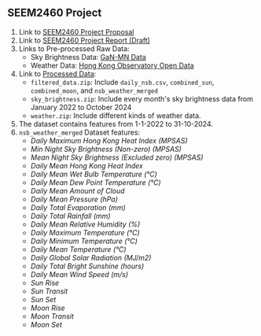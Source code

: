 ## SEEM2460 Project

1. Link to [SEEM2460 Project Proposal](https://docs.google.com/document/d/14zvYhnD2CBXRDK7w4SIBz02xTEZQ-CqUO9WUBEokABE/edit?usp=sharing)
2. Link to [SEEM2460 Project Report (Draft)](https://docs.google.com/document/d/1emKuPpGyVyJkWz67jpGSr0c8v-vnFvBBkfaWSqV3yDQ/edit?usp=sharing)
3. Links to Pre-processed Raw Data:
   - Sky Brightness Data: [GaN-MN Data](https://globeatnight.org/gan-mn/)
   - Weather Data: [Hong Kong Observatory Open Data](https://www.hko.gov.hk/en/abouthko/opendata_intro.htm)
4. Link to [Processed Data](https://drive.google.com/drive/folders/19-j077JSlG8R-ns6nsTmUky4P4rrGH9S?usp=sharing):
   - `filtered_data.zip`: Include `daily_nsb.csv`, `combined_sun`, `combined_moon`, and `nsb_weather_merged`
   - `sky_brightness.zip`: Include every month's sky brightness data from January 2022 to October 2024
   - `weather.zip`: Include different kinds of weather data.
6. The dataset contains features from 1-1-2022 to 31-10-2024.
7. `nsb_weather_merged` Dataset features:
   - _Daily Maximum Hong Kong Heat Index (MPSAS)_
   - _Min Night Sky Brightness (Non-zero) (MPSAS)_
   - _Mean Night Sky Brightness (Excluded zero) (MPSAS)_
   - _Daily Mean Hong Kong Heat Index_
   - _Daily Mean Wet Bulb Temperature (°C)_
   - _Daily Mean Dew Point Temperature (°C)_
   - _Daily Mean Amount of Cloud_
   - _Daily Mean Pressure (hPa)_
   - _Daily Total Evaporation (mm)_
   - _Daily Total Rainfall (mm)_
   - _Daily Mean Relative Humidity (%)_
   - _Daily Maximum Temperature (°C)_
   - _Daily Minimum Temperature (°C)_
   - _Daily Mean Temperature (°C)_
   - _Daily Global Solar Radiation (MJ/m2)_
   - _Daily Total Bright Sunshine (hours)_
   - _Daily Mean Wind Speed (m/s)_
   - _Sun Rise_
   - _Sun Transit_
   - _Sun Set_
   - _Moon Rise_
   - _Moon Transit_
   - _Moon Set_
